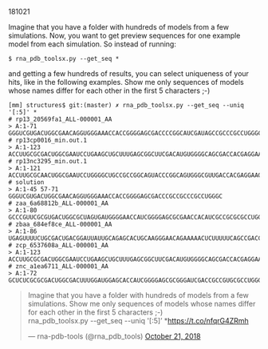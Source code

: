 181021

Imagine that you have a folder with hundreds of models from a few simulations. Now, you want to get preview sequences for one example model from each simulation. So instead of running:

    $ rna_pdb_toolsx.py --get_seq *

and getting a few hundreds of results, you can select uniqueness of your hits, like in the following examples. Show me only sequences of models whose names differ for each other in the first 5 characters ;-)

    [mm] structures$ git:(master) ✗ rna_pdb_toolsx.py --get_seq --uniq '[:5]' *
    # rp13_20569fa1_ALL-000001_AA
    > A:1-71
    GGGUCGUGACUGGCGAACAGGUGGGAAACCACCGGGGAGCGACCCCGGCAUCGAUAGCCGCCCGCCUGGGC
    # rp13cp0016_min.out.1
    > A:1-123
    ACCUUGCGCGACUGGCGAAUCCUGAAGCUGCUUUGAGCGGCUUCGACAUGUGGGGCAGCGACCACGAGGAAGCGCAAGGUUUCUGGCGUCAUGCACAACGGCGCCUGCCGCUCGCCUGGGCAG
    # rp13nc3295_min.out.1
    > A:1-121
    ACCUUGCGCAACUGGCGAAUCCUGGGGCUGCCGCCGGCAGUACCCGGCAGUGGGCGUUGACCACGAGGAAGCGCAAGGUCUCUGGCGUCAUGCACAACGACGCCUGCCGCUCGCCUGGGCA
    # solution
    > A:1-45 57-71
    GGGUCGUGACUGGCGAACAGGUGGGAAACCACCGGGGAGCGACCCGCCGCCCGCCUGGGC
    # zaa_6a68812b_ALL-000001_AA
    > A:1-80
    GCCCGUUCGCGUGACUGGCGCUAGUGAUGGGGAACCAUCGGGGAGCGCGAACCACAUCGCCGCGCGCCUGGGCUCCUCGA
    # zbaa_684ef8ce_ALL-000001_AA
    > A:1-86
    UGAGUUUUCUGCGACUGACGGAUUAUUGCAGAGCACUGCAAGGGAACAGAAAAACUCUUUUUCAGCCGACCGUCUGGGCACACCUG
    # zcp_6537608a_ALL-000001_AA
    > A:1-123
    ACCUUGCGCGACUGGCGAAUCCUGAAGCUGCUUUGAGCGGCUUCGACAUGUGGGGCAGCGACCACGAGGAAGCGCAAGGUUUCUGGCGUCAUGCACAACGGCGCCUGCCGCUCGCCUGGGCAG
    # znc_a1ea6711_ALL-000001_AA
    > A:1-72
    GCUCUCGCGCGACUGGCGACUUUGGAUGGAGCACCAUCGGGGAGCGCGGGAUCGACCGCCGUGCGCCUGGGC

<blockquote class="twitter-tweet" data-lang="en"><p lang="en" dir="ltr">Imagine that you have a folder with hundreds of models from a few simulations. Show me only sequences of models whose names differ for each other in the first 5 characters ;-)<br>rna_pdb_toolsx.py --get_seq --uniq &#39;[:5]’ *<a href="https://t.co/nfqrG4ZRmh">https://t.co/nfqrG4ZRmh</a></p>&mdash; rna-pdb-tools (@rna_pdb_tools) <a href="https://twitter.com/rna_pdb_tools/status/1053978809362534400?ref_src=twsrc%5Etfw">October 21, 2018</a></blockquote> <script async src="https://platform.twitter.com/widgets.js" charset="utf-8"></script> 
